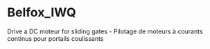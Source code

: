 # Belfox_IWQ
 Drive a DC moteur for sliding gates - Pilotage de moteurs à courants continus pour portails coulissants
